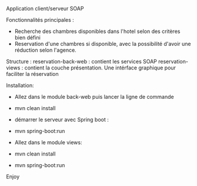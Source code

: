 Application client/serveur SOAP

Fonctionnalités principales :
- Recherche des chambres disponibles dans l'hotel selon des critères bien défini
- Reservation d'une chambres si disponible, avec la possibilité d'avoir une réduction selon l'agence.

Structure :
reservation-back-web : contient les services SOAP 
reservation-views : contient la couche présentation. Une intérface graphique pour faciliter la réservation

Installation:
- Allez dans le module back-web puis lancer la ligne de commande
- mvn clean install
- démarrer le serveur avec Spring boot :
- mvn spring-boot:run

- Allez dans le module views:
- mvn clean install
- mvn spring-boot:run

Enjoy